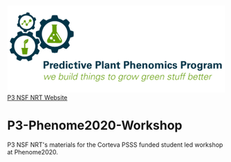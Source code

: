 ![](./P3_Logo.jpg)
[P3 NSF NRT Website](https://www.predictivephenomicsinplants.iastate.edu/)

# P3-Phenome2020-Workshop
P3 NSF NRT's materials for the Corteva PSSS funded student led workshop at Phenome2020.
